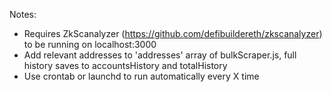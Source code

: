 Notes: 
- Requires ZkScanalyzer (https://github.com/defibuildereth/zkscanalyzer) to be running on localhost:3000
- Add relevant addresses to 'addresses' array of bulkScraper.js, full history saves to accountsHistory and totalHistory
- Use crontab or launchd to run automatically every X time